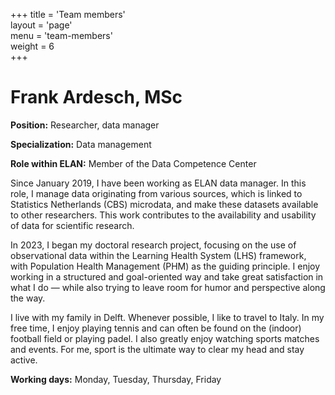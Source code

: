 +++ 
title = 'Team members'  
layout = 'page'  
menu = 'team-members'  
weight = 6  
+++ 

# Frank Ardesch, MSc

**Position:** Researcher, data manager

**Specialization:** Data management

**Role within ELAN:** Member of the Data Competence Center

Since January 2019, I have been working as ELAN data manager. In this role, I manage data originating from various sources, which is linked to Statistics Netherlands (CBS) microdata, and make these datasets available to other researchers. This work contributes to the availability and usability of data for scientific research.

In 2023, I began my doctoral research project, focusing on the use of observational data within the Learning Health System (LHS) framework, with Population Health Management (PHM) as the guiding principle. I enjoy working in a structured and goal-oriented way and take great satisfaction in what I do — while also trying to leave room for humor and perspective along the way.

I live with my family in Delft. Whenever possible, I like to travel to Italy. In my free time, I enjoy playing tennis and can often be found on the (indoor) football field or playing padel. I also greatly enjoy watching sports matches and events. For me, sport is the ultimate way to clear my head and stay active.

**Working days:** Monday, Tuesday, Thursday, Friday
